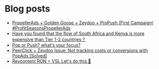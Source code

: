 # Blog posts
<!-- BLOG-POST-LIST:START -->
- [PropellerAds + Golden Goose + Zeydoo + ProPush &lpar;First Campaign&rpar; #ProfitSeasonsPropellerAds](https://afflift.com/f/threads/propellerads-golden-goose-zeydoo-propush-first-campaign-profitseasonspropellerads.10123/)
- [Have you found that the flow of South Africa and Kenya is more expensive than Tier 1-2 countries？](https://afflift.com/f/threads/have-you-found-that-the-flow-of-south-africa-and-kenya-is-more-expensive-than-tier-1-2-countries%EF%BC%9F.10134/)
- [Pop or Push? what&#39;s your focus?](https://afflift.com/f/threads/pop-or-push-whats-your-focus.9241/)
- [PeerClick + Zeydoo Issue: Not tracking costs or conversions with PopAds [Solved]](https://afflift.com/f/threads/peerclick-zeydoo-issue-not-tracking-costs-or-conversions-with-popads-solved.10133/)
- [Revcontent RON + VSL Let&#39;s do this 🚀](https://afflift.com/f/threads/revcontent-ron-vsl-lets-do-this-%F0%9F%9A%80.9662/)
<!-- BLOG-POST-LIST:END -->
